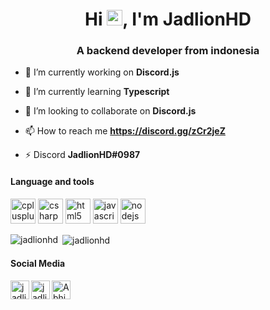 <h1 align="center">Hi <img src="https://media.giphy.com/media/hvRJCLFzcasrR4ia7z/giphy.gif" width="25px">, I'm JadlionHD</h1>
<h3 align="center">A backend developer from indonesia</h3>


- 🔭 I’m currently working on **Discord.js**

- 🌱 I’m currently learning **Typescript**

- 👯 I’m looking to collaborate on **Discord.js**

- 📫 How to reach me **https://discord.gg/zCr2jeZ**

- ⚡ Discord **JadlionHD#0987**

<h4 align="left">Language and tools</h4>
<p align="left"><img src="https://devicons.github.io/devicon/devicon.git/icons/cplusplus/cplusplus-original.svg" alt="cplusplus" width="40" height="40"/> <img src="https://devicons.github.io/devicon/devicon.git/icons/csharp/csharp-original.svg" alt="csharp" width="40" height="40"/> <img src="https://devicons.github.io/devicon/devicon.git/icons/html5/html5-original-wordmark.svg" alt="html5" width="40" height="40"/> <img src="https://devicons.github.io/devicon/devicon.git/icons/javascript/javascript-original.svg" alt="javascript" width="40" height="40"/> <img src="https://devicons.github.io/devicon/devicon.git/icons/nodejs/nodejs-original-wordmark.svg" alt="nodejs" width="40" height="40"/></p><p><img align="left" src="https://github-readme-stats.vercel.app/api/top-langs/?username=jadlionhd&layout=compact&hide=html" alt="jadlionhd" /></p>

<p>&nbsp;<img align="center" src="https://github-readme-stats.vercel.app/api?username=jadlionhd&show_icons=true" alt="jadlionhd" /></p>

<h4 align="left">Social Media</h4>

<p align="left">
<a href="https://instagram.com/jadlionhd" target="blank"><img align="left" src="https://cdn.jsdelivr.net/npm/simple-icons@3.0.1/icons/instagram.svg" alt="jadlionhd" height="30" width="30" /></a>
<a href="https://www.youtube.com/c/jadlionhd" target="blank"><img align="left" src="https://cdn.jsdelivr.net/npm/simple-icons@3.0.1/icons/youtube.svg" alt="jadlionhd" height="30" width="30" /></a>
<a href="https://discord.gg/zCr2jeZ">
  <img align="left" alt="Abhishek's Discord" width="30" src="https://cdn.jsdelivr.net/npm/simple-icons@v3/icons/discord.svg" />
</a>
</p>
